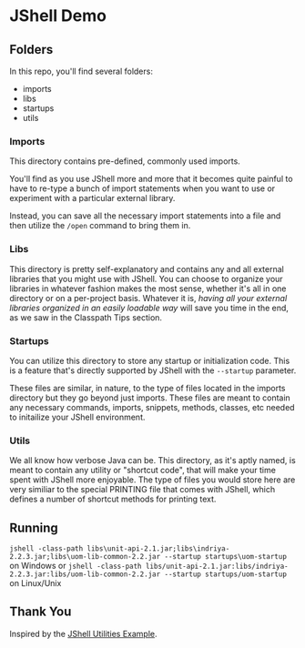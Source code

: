 # JShell Demo

## Folders
In this repo, you'll find several folders:

- imports
- libs
- startups
- utils

### Imports

This directory contains pre-defined, commonly used imports. 

You'll find as you use JShell more and more that it becomes quite painful to have to re-type a bunch of import statements when you want to use or experiment with a particular external library. 

Instead, you can save all the necessary import statements into a file and then utilize the `/open` command to bring them in.

### Libs

This directory is pretty self-explanatory and contains any and all external libraries that you might use with JShell. You can choose to organize your libraries in whatever fashion makes the most sense, whether it's all in one directory or on a per-project basis. Whatever it is, _having all your external libraries organized in an easily loadable way_ will save you time in the end, as we saw in the Classpath Tips section.

### Startups

You can utilize this directory to store any startup or initialization code. This is a feature that's directly supported by JShell with the `--startup` parameter.

These files are similar, in nature, to the type of files located in the imports directory but they go beyond just imports. These files are meant to contain any necessary commands, imports, snippets, methods, classes, etc needed to initailize your JShell environment.

### Utils

We all know how verbose Java can be. This directory, as it's aptly named, is meant to contain any utility or "shortcut code", that will make your time spent with JShell more enjoyable. The type of files you would store here are very similiar to the special PRINTING file that comes with JShell, which defines a number of shortcut methods for printing text.

## Running
`jshell -class-path libs\unit-api-2.1.jar;libs\indriya-2.2.3.jar;libs\uom-lib-common-2.2.jar --startup startups\uom-startup`
on Windows or
`jshell -class-path libs/unit-api-2.1.jar:libs/indriya-2.2.3.jar:libs/uom-lib-common-2.2.jar --startup startups/uom-startup`
on Linux/Unix

## Thank You
Inspired by the [JShell Utilities Example](https://github.com/dustinschultz/jshell).
